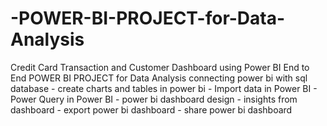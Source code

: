# -POWER-BI-PROJECT-for-Data-Analysis
Credit Card Transaction and Customer Dashboard using Power BI
End to End POWER BI PROJECT for Data Analysis    connecting power bi with sql database - create charts and tables in power bi - Import data in Power BI  - Power Query in Power BI    - power bi dashboard design - insights from dashboard  - export power bi dashboard - share power bi dashboard  
